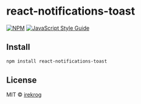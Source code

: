 # react-notifications-toast

> 

[![NPM](https://img.shields.io/npm/v/react-notifications-toast.svg)](https://www.npmjs.com/package/react-notifications-toast) [![JavaScript Style Guide](https://img.shields.io/badge/code_style-standard-brightgreen.svg)](https://standardjs.com)

## Install

```bash
npm install react-notifications-toast
```

## License

MIT © [irekrog](https://github.com/irekrog)
